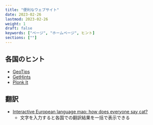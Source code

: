 ```yaml
---
title: "便利なウェブサイト"
date: 2023-02-26
lastmod: 2023-02-26
weight: 1
draft: false
keywords: ["ページ", "ホームページ", ヒント]
sections: [""]
---
```


## 各国のヒント
- [GeoTips](https://geotips.net/)
- [GetHints](https://geohints.com/)
- [Plonk It](https://www.plonkit.net/)

## 翻訳
- [Interactive European language map: how does everyone say cat?](https://www.theguardian.com/news/datablog/interactive/2014/jan/15/interactive-european-language-map)
  - 文字を入力すると各国での翻訳結果を一括で表示できる